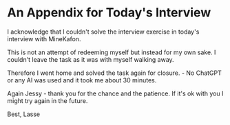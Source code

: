 # An Appendix for Today's Interview

I acknowledge that I couldn't solve the interview exercise in today's interview with MineKafon.

This is not an attempt of redeeming myself but instead for my own sake. I couldn't leave the task as it was with myself walking away.

Therefore I went home and solved the task again for closure. - No ChatGPT or any AI was used and it took me about 30 minutes.

Again Jessy - thank you for the chance and the patience. If it's ok with you I might try again in the future.

Best,
Lasse